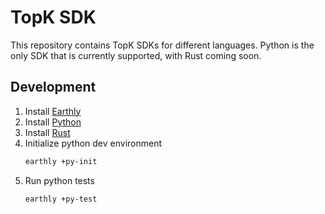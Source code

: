 # TopK SDK

This repository contains TopK SDKs for different languages. Python is the only SDK that is currently supported, with Rust coming soon.

## Development

1. Install [Earthly](https://earthly.dev/get-earthly)
2. Install [Python](https://www.python.org/downloads/)
3. Install [Rust](https://www.rust-lang.org/tools/install)
4. Initialize python dev environment
    ```bash
    earthly +py-init
    ```
5. Run python tests
    ```bash
    earthly +py-test
    ```
